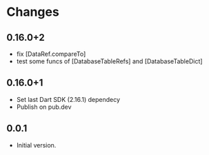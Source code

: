 # Changes

## 0.16.0+2

- fix [DataRef.compareTo]
- test some funcs of [DatabaseTableRefs] and [DatabaseTableDict]

## 0.16.0+1

- Set last Dart SDK (2.16.1) dependecy
- Publish on pub.dev

## 0.0.1

- Initial version.
